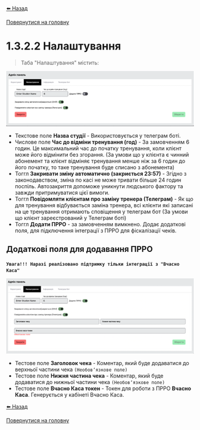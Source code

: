 <a href="javascript:void(0)" onclick="history.back()">⬅️ Назад</a>

[Повернутися на головну](/)

# 1.3.2.2 Налаштування

> Таба "Налаштування" містить:

![](../_media/admin-panel-settings.png ':no-zoom')

- Текстове поле **Назва студії** - Використовується у телеграм боті.
- Числове поле **Час до відміни тренування (год)** - За замовченням 6 годин. Це максимальний час до початку тренування, коли клієнт може його відмінити без згорання. (За умови що у клієнта є чинний абонемент та клієнт відміняє тренування менше ніж за 6 годин до його початку, то таке тренування буде списано з абонемента)
- Тоггл **Закривати зміну автоматично (закриється 23:57)** - Згідно з законодавством, зміна по касі не може тривати більше 24 годин поспіль. Автозакриття допоможе уникнути людського фактору та завжди притримуватися цієї вимоги.
- Тоггл **Повідомляти клієнтам про заміну тренера (Телеграм)** - Як що для тренування відбувається заміна тренера, всі клієнти які записані на це тренування отримають сповіщення у телеграм бот (За умови що клієнт зареєстрований у Телеграм боті)
- Тоггл **Додати ПРРО** - за замовченням вимкнено. Додає додаткові поля, для підключення інтеграції з ПРРО для фіскалізації чеків.

## Додаткові поля для додавання ПРРО

**`Увага!!! Наразі реалізовано підтримку тільки інтеграції з "Вчасно Каса"`**

![](../_media/admin-panel-settings-prro.png ':no-zoom')

- Тестове поле **Заголовок чека** - Коментар, який буде додаватися до верхньої частини чека `(Необовʼязкове поле)`
- Тестове поле **Нижня частина чека** - Коментар, який буде додаватися до нижньої частини чека `(Необовʼязкове поле)`
- Тестове поле **Вчасно Каса токен** - Токен для роботи з ПРРО **Вчасно Каса**. Генерується у кабінеті Вчасно Каса.

<a href="javascript:void(0)" onclick="history.back()">⬅️ Назад</a>

[Повернутися на головну](/)
